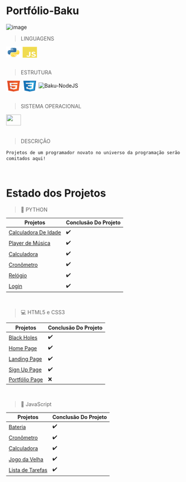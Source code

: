 # Portfólio-Baku
<div align="left">

![image](https://user-images.githubusercontent.com/103138773/188009395-0ab998c0-2469-4814-a371-8d77b50f5ba4.png)

> LINGUAGENS
<div>
<img align="center" alt="Baku-Python" height="30" width="40" src="https://raw.githubusercontent.com/devicons/devicon/master/icons/python/python-original.svg">
<img align="center" alt="Baku-Js" height="30" width="40" src="https://raw.githubusercontent.com/devicons/devicon/master/icons/javascript/javascript-plain.svg">
</div>

<br>

> ESTRUTURA
<div>
<img align="center" alt="Baku-HTML" height="30" width="40" src="https://raw.githubusercontent.com/devicons/devicon/master/icons/html5/html5-original.svg">
<img align="center" alt="Baku-CSS" height="30" width="40" src="https://raw.githubusercontent.com/devicons/devicon/master/icons/css3/css3-original.svg">
<img aling="center" alt="Baku-NodeJS" height="30" width="40" src="https://cdn.jsdelivr.net/gh/devicons/devicon/icons/nodejs/nodejs-original.svg">
</div>

<br>

> SISTEMA OPERACIONAL
<div>
<img height="30" width="40" src="https://cdn.jsdelivr.net/gh/devicons/devicon/icons/windows8/windows8-original.svg" />
</div>

<br>

> DESCRIÇÃO
```
Projetos de um programador novato no universo da programação serão comitados aqui! 
```
</div>

<br>

# Estado dos Projetos
> 🐍 PYTHON

Projetos | Conclusão Do Projeto
--- | ---
[Calculadora De Idade](https://github.com/Baku-Stark/Portfolio-Baku/blob/main/Projetos/Python/Calculadora%20de%20Idade.py) | ✔️
[Player de Música](https://github.com/Baku-Stark/Portfolio-Baku/tree/main/Projetos/Python/Player%20de%20Musica) | ✔️
[Calculadora](https://github.com/Baku-Stark/Portfolio-Baku/blob/main/Projetos/Python/Calculadora.py) | ✔️
[Cronômetro](https://github.com/Baku-Stark/Portfolio-Baku/tree/main/Projetos/Python/Cron%C3%B4metro) | ✔️
[Relógio](https://github.com/Baku-Stark/Portfolio-Baku/tree/main/Projetos/Python/Rel%C3%B3gio) | ✔️
[Login](https://github.com/Baku-Stark/Portfolio-Baku/blob/main/Projetos/Python/login.py) | ✔️

<br>

> 💻 HTML5 e CSS3

Projetos | Conclusão Do Projeto
--- | ---
[Black Holes](https://github.com/Baku-Stark/Portfolio-Baku/tree/main/Projetos/HTML/Black%20Holes) | ✔️
[Home Page](https://github.com/Baku-Stark/Portfolio-Baku/tree/main/Projetos/HTML/Home%20Page) | ✔️
[Landing Page](https://github.com/Baku-Stark/Portfolio-Baku/tree/main/Projetos/HTML/Landing%20Page) | ✔️
[Sign Up Page](https://github.com/Baku-Stark/Portfolio-Baku/tree/main/Projetos/HTML/Sign%20Up%20Page) | ✔️
[Portfólio Page](https://github.com/Baku-Stark/Portfolio-Baku/tree/main/Portf%C3%B3lio) | ❌

<br>

> 📒 JavaScript

Projetos | Conclusão Do Projeto
--- | ---
[Bateria](https://github.com/Baku-Stark/Portfolio-Baku/tree/main/Projetos/JavaScript/Bateria) | ✔️
[Cronômetro](https://github.com/Baku-Stark/Portfolio-Baku/tree/main/Projetos/JavaScript/Cron%C3%B4metro) | ✔️
[Calculadora](https://github.com/Baku-Stark/Portfolio-Baku/tree/main/Projetos/JavaScript/Calculadora) | ✔️
[Jogo da Velha](https://github.com/Baku-Stark/Portfolio-Baku/tree/main/Projetos/JavaScript/Jogo%20%20da%20Velha) | ✔️
[Lista de Tarefas](https://github.com/Baku-Stark/Portfolio-Baku/tree/main/Projetos/JavaScript/Lista%20De%20Tarefas) | ✔️

